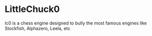 # LittleChuck0
lc0 is a chess engine designed to bully the most famous engines like Stockfish, Alphazero, Leela, etc
